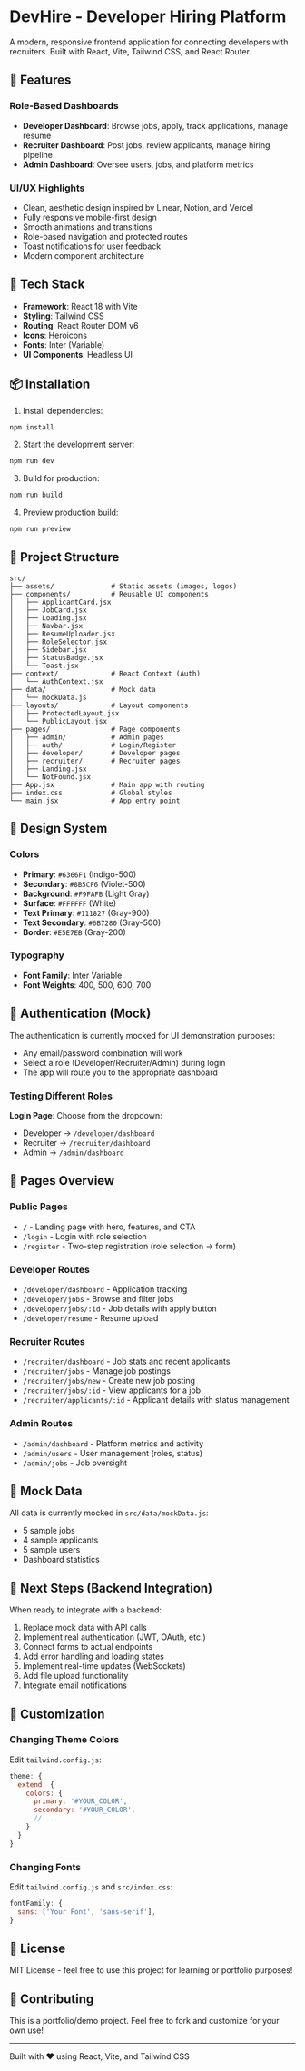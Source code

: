 # DevHire - Developer Hiring Platform

A modern, responsive frontend application for connecting developers with recruiters. Built with React, Vite, Tailwind CSS, and React Router.

## 🎨 Features

### Role-Based Dashboards
- **Developer Dashboard**: Browse jobs, apply, track applications, manage resume
- **Recruiter Dashboard**: Post jobs, review applicants, manage hiring pipeline
- **Admin Dashboard**: Oversee users, jobs, and platform metrics

### UI/UX Highlights
- Clean, aesthetic design inspired by Linear, Notion, and Vercel
- Fully responsive mobile-first design
- Smooth animations and transitions
- Role-based navigation and protected routes
- Toast notifications for user feedback
- Modern component architecture

## 🚀 Tech Stack

- **Framework**: React 18 with Vite
- **Styling**: Tailwind CSS
- **Routing**: React Router DOM v6
- **Icons**: Heroicons
- **Fonts**: Inter (Variable)
- **UI Components**: Headless UI

## 📦 Installation

1. Install dependencies:
```bash
npm install
```

2. Start the development server:
```bash
npm run dev
```

3. Build for production:
```bash
npm run build
```

4. Preview production build:
```bash
npm run preview
```

## 🎯 Project Structure

```
src/
├── assets/              # Static assets (images, logos)
├── components/          # Reusable UI components
│   ├── ApplicantCard.jsx
│   ├── JobCard.jsx
│   ├── Loading.jsx
│   ├── Navbar.jsx
│   ├── ResumeUploader.jsx
│   ├── RoleSelector.jsx
│   ├── Sidebar.jsx
│   ├── StatusBadge.jsx
│   └── Toast.jsx
├── context/             # React Context (Auth)
│   └── AuthContext.jsx
├── data/                # Mock data
│   └── mockData.js
├── layouts/             # Layout components
│   ├── ProtectedLayout.jsx
│   └── PublicLayout.jsx
├── pages/               # Page components
│   ├── admin/           # Admin pages
│   ├── auth/            # Login/Register
│   ├── developer/       # Developer pages
│   ├── recruiter/       # Recruiter pages
│   ├── Landing.jsx
│   └── NotFound.jsx
├── App.jsx              # Main app with routing
├── index.css            # Global styles
└── main.jsx             # App entry point
```

## 🎨 Design System

### Colors
- **Primary**: `#6366F1` (Indigo-500)
- **Secondary**: `#8B5CF6` (Violet-500)
- **Background**: `#F9FAFB` (Light Gray)
- **Surface**: `#FFFFFF` (White)
- **Text Primary**: `#111827` (Gray-900)
- **Text Secondary**: `#6B7280` (Gray-500)
- **Border**: `#E5E7EB` (Gray-200)

### Typography
- **Font Family**: Inter Variable
- **Font Weights**: 400, 500, 600, 700

## 🔐 Authentication (Mock)

The authentication is currently mocked for UI demonstration purposes:

- Any email/password combination will work
- Select a role (Developer/Recruiter/Admin) during login
- The app will route you to the appropriate dashboard

### Testing Different Roles

**Login Page**: Choose from the dropdown:
- Developer → `/developer/dashboard`
- Recruiter → `/recruiter/dashboard`
- Admin → `/admin/dashboard`

## 📱 Pages Overview

### Public Pages
- `/` - Landing page with hero, features, and CTA
- `/login` - Login with role selection
- `/register` - Two-step registration (role selection → form)

### Developer Routes
- `/developer/dashboard` - Application tracking
- `/developer/jobs` - Browse and filter jobs
- `/developer/jobs/:id` - Job details with apply button
- `/developer/resume` - Resume upload

### Recruiter Routes
- `/recruiter/dashboard` - Job stats and recent applicants
- `/recruiter/jobs` - Manage job postings
- `/recruiter/jobs/new` - Create new job posting
- `/recruiter/jobs/:id` - View applicants for a job
- `/recruiter/applicants/:id` - Applicant details with status management

### Admin Routes
- `/admin/dashboard` - Platform metrics and activity
- `/admin/users` - User management (roles, status)
- `/admin/jobs` - Job oversight

## 🔄 Mock Data

All data is currently mocked in `src/data/mockData.js`:
- 5 sample jobs
- 4 sample applicants
- 5 sample users
- Dashboard statistics

## 🎯 Next Steps (Backend Integration)

When ready to integrate with a backend:

1. Replace mock data with API calls
2. Implement real authentication (JWT, OAuth, etc.)
3. Connect forms to actual endpoints
4. Add error handling and loading states
5. Implement real-time updates (WebSockets)
6. Add file upload functionality
7. Integrate email notifications

## 🎨 Customization

### Changing Theme Colors

Edit `tailwind.config.js`:
```js
theme: {
  extend: {
    colors: {
      primary: '#YOUR_COLOR',
      secondary: '#YOUR_COLOR',
      // ...
    }
  }
}
```

### Changing Fonts

Edit `tailwind.config.js` and `src/index.css`:
```js
fontFamily: {
  sans: ['Your Font', 'sans-serif'],
}
```

## 📝 License

MIT License - feel free to use this project for learning or portfolio purposes!

## 🤝 Contributing

This is a portfolio/demo project. Feel free to fork and customize for your own use!

---

Built with ❤️ using React, Vite, and Tailwind CSS
